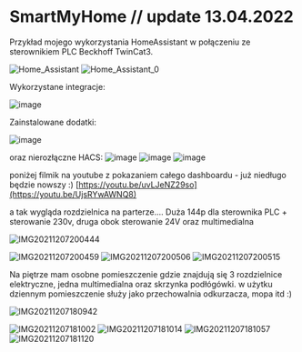 # SmartMyHome // update 13.04.2022

Przykład mojego wykorzystania HomeAssistant w połączeniu ze sterownikiem PLC Beckhoff TwinCat3.

![Home_Assistant](https://user-images.githubusercontent.com/95655881/163258467-d11da611-cf7e-429e-aab8-b52d664e2da1.png)
![Home_Assistant_0](https://user-images.githubusercontent.com/95655881/163258656-5ebdcfdb-8997-4303-bc1c-706453e5a7fe.png)


Wykorzystane integracje:

![image](https://user-images.githubusercontent.com/95655881/163258944-eed176a9-ad1b-4bbd-bbe5-f43a3cfbfc14.png)

Zainstalowane dodatki:

![image](https://user-images.githubusercontent.com/95655881/163259068-78525e9b-e53e-46b0-af8b-7ee141ff8d8f.png)


oraz nierozłączne HACS:
![image](https://user-images.githubusercontent.com/66697668/190927548-b6e6ee64-54cb-4f77-b90c-ec66d98eec44.png)
![image](https://user-images.githubusercontent.com/66697668/190927557-28c18364-d8da-4eec-aa17-744863dd8a49.png)
![image](https://user-images.githubusercontent.com/66697668/190927562-05d50856-d9f2-4797-8b59-cc344ff75691.png)



poniżej filmik na youtube z pokazaniem całego dashboardu - już niedługo będzie nowszy :)
[https://youtu.be/uvLJeNZ29so](https://youtu.be/UjsRYwAWNQ8)

a tak wygląda rozdzielnica na parterze.... Duża 144p dla sterownika PLC + sterowanie 230v, druga obok sterowanie 24V oraz multimedialna

![IMG20211207200444](https://user-images.githubusercontent.com/95655881/145090823-6ab70344-7b4e-43bc-b9a5-5145068ddf22.jpg)

![IMG20211207200459](https://user-images.githubusercontent.com/95655881/145090825-c37d2552-cbea-4b75-94ed-1d5fd204dc34.jpg)
![IMG20211207200506](https://user-images.githubusercontent.com/95655881/145090828-0d72d0d8-c652-4dc1-b3bd-ca13b89cc36b.jpg)
![IMG20211207200515](https://user-images.githubusercontent.com/95655881/145090829-1c32f993-68c2-446d-abc6-7d8703436dbf.jpg)


Na piętrze mam osobne pomieszczenie gdzie znajdują się 3 rozdzielnice elektryczne, jedna multimedialna oraz skrzynka podłógówki. w użytku dziennym pomieszczenie służy jako przechowalnia odkurzacza, mopa itd :)

![IMG20211207180942](https://user-images.githubusercontent.com/95655881/145079941-257f4a01-e42e-4d7d-b011-c60dd822b540.jpg)

![IMG20211207181002](https://user-images.githubusercontent.com/95655881/145079952-0df61e15-295d-4118-8041-9366ec892501.jpg)
![IMG20211207181014](https://user-images.githubusercontent.com/95655881/145079959-27f23d06-2ff6-415c-98a8-1c33c48d43df.jpg)
![IMG20211207181057](https://user-images.githubusercontent.com/95655881/145079971-ef365f18-b7d4-4ae6-ba0d-7d7a3f4e25f0.jpg)
![IMG20211207181120](https://user-images.githubusercontent.com/95655881/145079977-a1e6ceea-9977-4bab-855b-262251611223.jpg)
